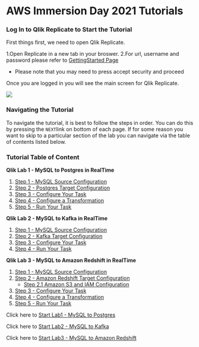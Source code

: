 # AWS Immersion Day 2021  Tutorials

### Log In to Qlik Replicate to Start the Tutorial

First things first, we need to open Qlik Replicate. 

   1.Open Replicate  in a new tab in your broswer. 
   2.For url, username and password please refer to [GettingStarted Page](../getting_started)
   -  Please note that you may need to press accept security and proceed 

  
Once you are logged in you will see the main screen for Qlik Replicate.

![](/images/attunityreplicate.png)
 
### Navigating the Tutorial

To navigate the tutorial, it is best to follow the steps in order. You can do this by 
pressing the `NEXT`link on bottom of each page. If for some reason you want to skip 
to a particular section of the lab you can navigate via the table of contents listed below.


### Tutorial Table of Content

__Qlik Lab 1 - MySQL to Postgres in RealTime__

   1. [Step 1 - MySQL Source Configuration](../db-mysql-source)
   2. [Step 2 - Postgres Target Configuration](../db-postgres-target)
   3. [Step 3 - Configure Your Task](../db-config-task)
   4. [Step 4 - Configure a Transformation](../db-config-xform)
   5. [Step 5 - Run Your Task](../db-run-task)

__Qlik Lab 2 - MySQL to Kafka in RealTime__

   1. [Step 1 - MySQL Source Configuration](../kafka-mysql-source)
   2. [Step 2 - Kafka Target Configuration](../kafka-target)
   3. [Step 3 - Configure Your Task](../kafka-config-task)
   4. [Step 4 - Run Your Task](../kafka-run-task)


__Qlik Lab 3 - MySQL to Amazon Redshift in RealTime__

   1. [Step 1 - MySQL Source Configuration](../redshift-mysql-source)
   2. [Step 2 - Amazon Redshift Target Configuration](../redshift-target)
        - [Step 2.1 Amazon S3 and IAM Configuration](../redshift-s3)
   3. [Step 3 - Configure Your Task](../redshift-config-task)
   4. [Step 4 - Configure a Transformation](../redshift-config-xform)
   5. [Step 5 - Run Your Task](../redshift-run-task)

Click here to [Start Lab1 - MySQL to Postgres](../db-mysql-source)  

Click here to [Start Lab2 - MySQL to Kafka](../kafka-mysql-source)

Click here to [Start Lab3 - MySQL to Amazon Redshift](../redshift-mysql-source)  
